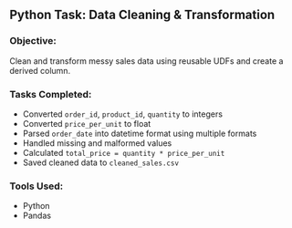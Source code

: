 ## Python Task: Data Cleaning & Transformation

### Objective:
Clean and transform messy sales data using reusable UDFs and create a derived column.

### Tasks Completed:
- Converted `order_id`, `product_id`, `quantity` to integers
- Converted `price_per_unit` to float
- Parsed `order_date` into datetime format using multiple formats
- Handled missing and malformed values
- Calculated `total_price = quantity * price_per_unit`
- Saved cleaned data to `cleaned_sales.csv`

### Tools Used:
- Python
- Pandas
